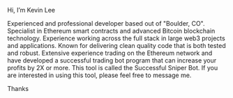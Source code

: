 Hi, I’m Kevin Lee

Experienced and professional developer based out of "Boulder, CO".
Specialist in Ethereum smart contracts and advanced Bitcoin blockchain technology. 
Experience working across the full stack in large web3 projects and applications. 
Known for delivering clean quality code that is both tested and robust.
Extensive experience trading on the Ethereum network and have developed a successful trading bot program that can increase your profits by 2X or more. This tool is called the Successful Sniper Bot.
If you are interested in using this tool, please feel free to message me.

Thanks

